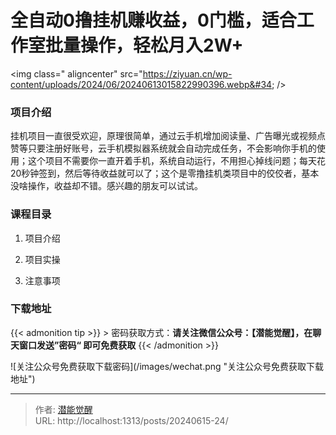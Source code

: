 # 全自动0撸挂机赚收益，0门槛，适合工作室批量操作，轻松月入2W&#43;


&lt;img class=&#34; aligncenter&#34; src=&#34;https://ziyuan.cn/wp-content/uploads/2024/06/20240613015822990396.webp&#34; /&gt;

###  项目介绍

挂机项目一直很受欢迎，原理很简单，通过云手机增加阅读量、广告曝光或视频点赞等只要注册好账号，云手机模拟器系统就会自动完成任务，不会影响你手机的使用；这个项目不需要你一直开着手机，系统自动运行，不用担心掉线问题；每天花20秒钟签到，然后等待收益就可以了；这个是零撸挂机类项目中的佼佼者，基本没啥操作，收益却不错。感兴趣的朋友可以试试。
###  课程目录

 1. 项目介绍

 1. 项目实操

 1. 注意事项



### 下载地址




{{&lt; admonition tip &gt;}}
&gt; 密码获取方式：**请关注微信公众号：【潜能觉醒】，在聊天窗口发送”密码“ 即可免费获取**
{{&lt; /admonition &gt;}}


![关注公众号免费获取下载密码](/images/wechat.png &#34;关注公众号免费获取下载地址&#34;)

---

> 作者: [潜能觉醒](/)  
> URL: http://localhost:1313/posts/20240615-24/  

